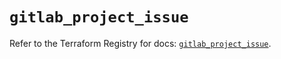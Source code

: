 # `gitlab_project_issue`

Refer to the Terraform Registry for docs: [`gitlab_project_issue`](https://registry.terraform.io/providers/gitlabhq/gitlab/17.6.1/docs/resources/project_issue).
